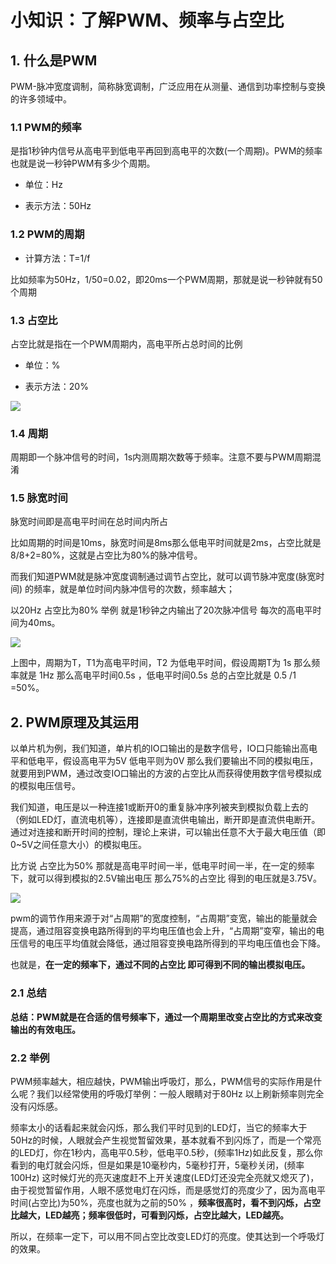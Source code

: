 # 小知识：了解PWM、频率与占空比

## 1. 什么是PWM

PWM-脉冲宽度调制，简称脉宽调制，广泛应用在从测量、通信到功率控制与变换的许多领域中。

### 1.1 PWM的频率

是指1秒钟内信号从高电平到低电平再回到高电平的次数(一个周期)。PWM的频率也就是说一秒钟PWM有多少个周期。

- 单位：Hz

- 表示方法：50Hz

### 1.2 PWM的周期

- 计算方法：T=1/f

比如频率为50Hz，1/50=0.02，即20ms一个PWM周期，那就是说一秒钟就有50个周期

### 1.3 占空比

占空比就是指在一个PWM周期内，高电平所占总时间的比例

- 单位：%

- 表示方法：20%

![](https://file1.elecfans.com/web2/M00/C5/ED/wKgZomYDuFuAIkhzAAAxjs2NUg8476.jpg)

### 1.4 周期

周期即一个脉冲信号的时间，1s内测周期次数等于频率。注意不要与PWM周期混淆

### 1.5 脉宽时间

脉宽时间即是高电平时间在总时间内所占

比如周期的时间是10ms，脉宽时间是8ms那么低电平时间就是2ms，占空比就是8/8+2=80%，这就是占空比为80%的脉冲信号。

而我们知道PWM就是脉冲宽度调制通过调节占空比，就可以调节脉冲宽度(脉宽时间) 的频率，就是单位时间内脉冲信号的次数，频率越大；

以20Hz 占空比为80% 举例 就是1秒钟之内输出了20次脉冲信号 每次的高电平时间为40ms。

![](https://file1.elecfans.com/web2/M00/C5/ED/wKgZomYDuFuAUE6VAACo5-LgZVk710.jpg)

上图中，周期为T，T1为高电平时间，T2 为低电平时间，假设周期T为 1s 那么频率就是 1Hz 那么高电平时间0.5s ，低电平时间0.5s 总的占空比就是 0.5 /1 =50%。

## 2. PWM原理及其运用

以单片机为例，我们知道，单片机的IO口输出的是数字信号，IO口只能输出高电平和低电平，假设高电平为5V 低电平则为0V 那么我们要输出不同的模拟电压，就要用到PWM，通过改变IO口输出的方波的占空比从而获得使用数字信号模拟成的模拟电压信号。

我们知道，电压是以一种连接1或断开0的重复脉冲序列被夹到模拟负载上去的（例如LED灯，直流电机等），连接即是直流供电输出，断开即是直流供电断开。通过对连接和断开时间的控制，理论上来讲，可以输出任意不大于最大电压值（即0~5V之间任意大小）的模拟电压。

比方说 占空比为50% 那就是高电平时间一半，低电平时间一半，在一定的频率下，就可以得到模拟的2.5V输出电压 那么75%的占空比 得到的电压就是3.75V。

![](https://file1.elecfans.com/web2/M00/C6/D5/wKgaomYDuFuACrCeAADpAYjzb7A082.jpg)

pwm的调节作用来源于对“占周期”的宽度控制，“占周期”变宽，输出的能量就会提高，通过阻容变换电路所得到的平均电压值也会上升，“占周期”变窄，输出的电压信号的电压平均值就会降低，通过阻容变换电路所得到的平均电压值也会下降。

也就是，**在一定的频率下，通过不同的占空比 即可得到不同的输出模拟电压。**

### 2.1 总结

**总结：PWM就是在合适的信号频率下，通过一个周期里改变占空比的方式来改变输出的有效电压。**

### 2.2 举例

PWM频率越大，相应越快，PWM输出呼吸灯，那么，PWM信号的实际作用是什么呢？我们以经常使用的呼吸灯举例：一般人眼睛对于80Hz 以上刷新频率则完全没有闪烁感。

频率太小的话看起来就会闪烁，那么我们平时见到的LED灯，当它的频率大于50Hz的时候，人眼就会产生视觉暂留效果，基本就看不到闪烁了，而是一个常亮的LED灯，你在1秒内，高电平0.5秒，低电平0.5秒，(频率1Hz)如此反复，那么你看到的电灯就会闪烁，但是如果是10毫秒内，5毫秒打开，5毫秒关闭，(频率100Hz) 这时候灯光的亮灭速度赶不上开关速度(LED灯还没完全亮就又熄灭了)，由于视觉暂留作用，人眼不感觉电灯在闪烁，而是感觉灯的亮度少了，因为高电平时间(占空比)为50%，亮度也就为之前的50% ，**频率很高时，看不到闪烁，占空比越大，LED越亮；频率很低时，可看到闪烁，占空比越大，LED越亮。**

所以，在频率一定下，可以用不同占空比改变LED灯的亮度。使其达到一个呼吸灯的效果。
